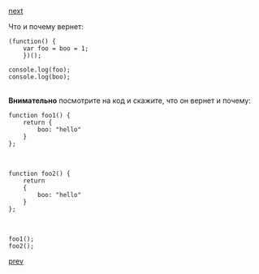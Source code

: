 <a href="03.md">next</a>

<div>
Что и почему вернет:

<br/>

```
(function() {
    var foo = boo = 1;
    })();

console.log(foo);
console.log(boo);
```

</div>

<br/>
<div>
<strong>Внимательно</strong> посмотрите на код и скажите, что он вернет и почему:

```
function foo1() {
    return {
        boo: "hello"
    }
};
```

<br/>

```
function foo2() {
    return
    {
        boo: "hello"
    }
};
```

<br/>

```
foo1();
foo2();
```
</div>

<a href="01.md">prev</a>
